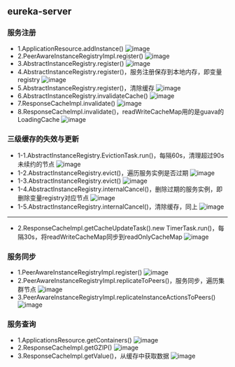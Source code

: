 ## eureka-server
### 服务注册
- 1.ApplicationResource.addInstance()
![image](./images/register/register01.png)
- 2.PeerAwareInstanceRegistryImpl.register()
![image](./images/register/register02.png)
- 3.AbstractInstanceRegistry.register()
![image](./images/register/register03.png)
- 4.AbstractInstanceRegistry.register()，服务注册保存到本地内存，即变量registry
![image](./images/register/register04.png)
- 5.AbstractInstanceRegistry.register()，清除缓存
![image](./images/register/register05.png)
- 6.AbstractInstanceRegistry.invalidateCache()
![image](./images/register/register06.png)
- 7.ResponseCacheImpl.invalidate()
![image](./images/register/register07.png)
- 8.ResponseCacheImpl.invalidate()，readWriteCacheMap用的是guava的LoadingCache
![image](./images/register/register08.png)
### 三级缓存的失效与更新
- 1-1.AbstractInstanceRegistry.EvictionTask.run()，每隔60s，清理超过90s未续约的节点
![image](./images/register/register09.png)
- 1-2.AbstractInstanceRegistry.evict()，遍历服务实例是否过期
![image](./images/register/register10.png)
- 1-3.AbstractInstanceRegistry.evict()
![image](./images/register/register11.png)
- 1-4.AbstractInstanceRegistry.internalCancel()，删除过期的服务实例，即删除变量registry对应节点
![image](./images/register/register12.png)
- 1-5.AbstractInstanceRegistry.internalCancel()，清除缓存，同上
![image](./images/register/register13.png)
***
- 2.ResponseCacheImpl.getCacheUpdateTask().new TimerTask.run()，每隔30s，将readWriteCacheMap同步到readOnlyCacheMap
![image](./images/register/register14.png)
### 服务同步
- 1.PeerAwareInstanceRegistryImpl.register()
![image](./images/register/register15.png)
- 2.PeerAwareInstanceRegistryImpl.replicateToPeers()，服务同步，遍历集群节点
![image](./images/register/register16.png)
- 3.PeerAwareInstanceRegistryImpl.replicateInstanceActionsToPeers()
![image](./images/register/register17.png)
### 服务查询
- 1.ApplicationsResource.getContainers()
![image](./images/get/get01.png)
- 2.ResponseCacheImpl.getGZIP()
![image](./images/get/get02.png)
- 3.ResponseCacheImpl.getValue()，从缓存中获取数据
![image](./images/get/get03.png)
